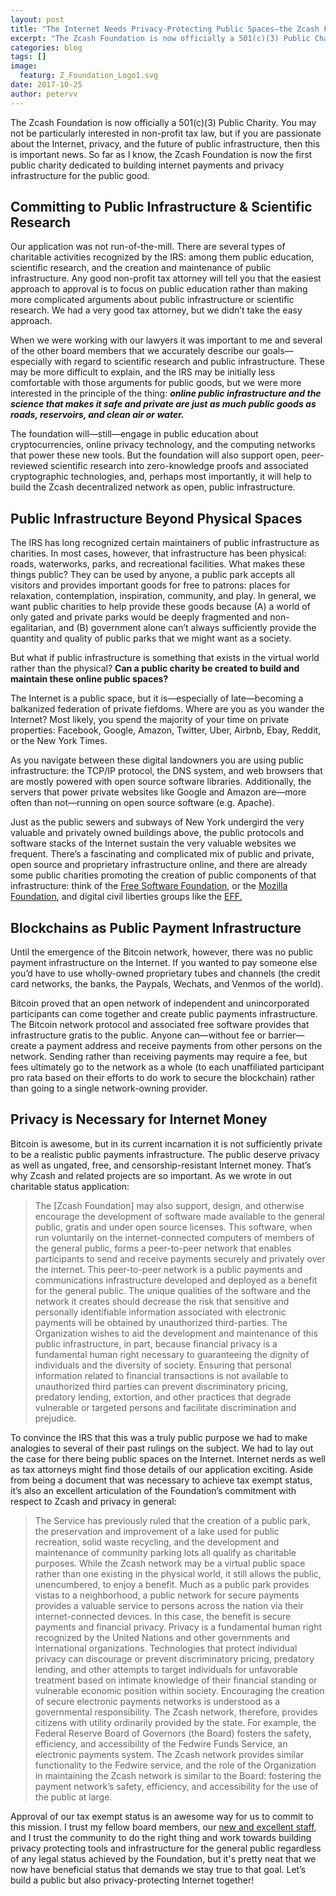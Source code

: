 ```yaml
---
layout: post
title: "The Internet Needs Privacy-Protecting Public Spaces—the Zcash Foundation is Now a Public Charity Dedicated to Building Them"
excerpt: "The Zcash Foundation is now officially a 501(c)(3) Public Charity"
categories: blog
tags: []
image:
  featurg: Z_Foundation_Logo1.svg
date: 2017-10-25
author: petervv
---
```


The Zcash Foundation is now officially a 501(c)(3) Public Charity. You may not be particularly interested in non-profit tax law, but if you are passionate about the Internet, privacy, and the future of public infrastructure, then this is important news. So far as I know, the Zcash Foundation is now the first public charity dedicated to building internet payments and privacy infrastructure for the public good. 

## Committing to Public Infrastructure & Scientific Research

Our application was not run-of-the-mill. There are several types of charitable activities recognized by the IRS: among them public education, scientific research, and the creation and maintenance of public infrastructure. Any good non-profit tax attorney will tell you that the easiest approach to approval is to focus on public education rather than making more complicated arguments about public infrastructure or scientific research. We had a very good tax attorney, but we didn’t take the easy approach. 

When we were working with our lawyers it was important to me and several of the other board members that we accurately describe our goals—especially with regard to scientific research and public infrastructure. These may be more difficult to explain, and the IRS may be initially less comfortable with those arguments for public goods, but we were more interested in the principle of the thing: ***online public infrastructure and the science that makes it safe and private are just as much public goods as roads, reservoirs, and clean air or water.***

The foundation will—still—engage in public education about cryptocurrencies, online privacy technology, and the computing networks that power these new tools. But the foundation will also support open, peer-reviewed scientific research into zero-knowledge proofs and associated cryptographic technologies, and, perhaps most importantly, it will help to build the Zcash decentralized network as open, public infrastructure. 

## Public Infrastructure Beyond Physical Spaces

The IRS has long recognized certain maintainers of public infrastructure as charities. In most cases, however, that infrastructure has been physical: roads, waterworks, parks, and recreational facilities. What makes these things public? They can be used by anyone, a public park accepts all visitors and provides important goods for free to patrons: places for relaxation, contemplation, inspiration, community, and play. In general, we want public charities to help provide these goods because (A) a world of only gated and private parks would be deeply fragmented and non-egalitarian, and (B) government alone can’t always sufficiently provide the quantity and quality of public parks that we might want as a society.

But what if public infrastructure is something that exists in the virtual world rather than the physical? **Can a public charity be created to build and maintain these online public spaces?**

The Internet is a public space, but it is—especially of late—becoming a balkanized federation of private fiefdoms. Where are you as you wander the Internet? Most likely,  you spend the majority of your time on private properties: Facebook, Google, Amazon, Twitter, Uber, Airbnb, Ebay, Reddit, or the New York Times. 

As you navigate between these digital landowners you are using public infrastructure: the TCP/IP protocol, the DNS system, and web browsers that are mostly powered with open source software libraries. Additionally, the servers that power private websites like Google and Amazon are—more often than not—running on open source software (e.g. Apache).

Just as the public sewers and subways of New York undergird the very valuable and privately owned buildings above, the public protocols and software stacks of the Internet sustain the very valuable websites we frequent. There’s a fascinating and complicated mix of public and private, open source and proprietary infrastructure online, and there are already some public charities promoting the creation of public components of that infrastructure: think of the [Free Software Foundation](https://www.fsf.org/about/), or the [Mozilla Foundation](https://www.mozilla.org/en-US/foundation/about/), and digital civil liberties groups like the [EFF.](https://www.eff.org/) 

## Blockchains as Public Payment Infrastructure

Until the emergence of the Bitcoin network, however, there was no public payment infrastructure on the Internet. If you wanted to pay someone else you’d have to use wholly-owned proprietary tubes and channels (the credit card networks, the banks, the Paypals, Wechats, and Venmos of the world). 

Bitcoin proved that an open network of independent and unincorporated participants can come together and create public payments infrastructure. The Bitcoin network protocol and associated free software provides that infrastructure gratis to the public. Anyone can—without fee or barrier—create a payment address and receive payments from other persons on the network. Sending rather than receiving payments may require a fee, but fees ultimately go to the network as a whole (to each unaffiliated participant pro rata based on their efforts to do work to secure the blockchain) rather than going to a single network-owning provider. 

## Privacy is Necessary for Internet Money

Bitcoin is awesome, but in its current incarnation it is not sufficiently private to be a realistic  public payments infrastructure. The public deserve privacy as well as ungated, free, and censorship-resistant Internet money. That’s why Zcash and related projects are so important. As we wrote in out charitable status application: 

> The [Zcash Foundation] may also support, design, and otherwise encourage the development of software made available to the general public, gratis and under open source licenses. This software, when run voluntarily on the internet-connected computers of members of the general public, forms a peer-to-peer network that enables participants to send and receive payments securely and privately over the internet. This peer-to-peer network is a public payments and communications infrastructure developed and deployed as a benefit for the general public. The unique qualities of the software and the network it creates should decrease the risk that sensitive and personally identifiable information associated with electronic payments will be obtained by unauthorized third-parties. The Organization wishes to aid the development and maintenance of this public infrastructure, in part, because financial privacy is a fundamental human right necessary to guaranteeing the dignity of individuals and the diversity of society. Ensuring that personal information related to financial transactions is not available to unauthorized third parties can prevent discriminatory pricing, predatory lending, extortion, and other practices that degrade vulnerable or targeted persons and facilitate discrimination and prejudice. 

To convince the IRS that this was a truly public purpose we had to make analogies to several of their past rulings on the subject. We had to lay out the case for there being public spaces on the Internet. Internet nerds as well as tax attorneys might find those details of our application exciting. Aside from being a document that was necessary to achieve tax exempt status, it’s also an excellent articulation of the Foundation’s commitment with respect to Zcash and privacy in general: 

> The Service has previously ruled that the creation of a public park, the preservation and improvement of a lake used for public recreation, solid waste recycling, and the development and maintenance of community parking lots all qualify as charitable purposes. While the Zcash network may be a virtual public space rather than one existing in the physical world, it still allows the public, unencumbered, to enjoy a benefit. Much as a public park provides vistas to a neighborhood, a public network for secure payments provides a valuable service to persons across the nation via their internet-connected devices. In this case, the benefit is secure payments and financial privacy. Privacy is a fundamental human right recognized by the United Nations and other governments and international organizations. Technologies that protect individual privacy can discourage or prevent discriminatory pricing, predatory lending, and other attempts to target individuals for unfavorable treatment based on intimate knowledge of their financial standing or vulnerable economic position within society.
> Encouraging the creation of secure electronic payments networks is understood as a governmental responsibility. The Zcash network, therefore, provides citizens with utility ordinarily provided by the state. For example, the Federal Reserve Board of Governors (the Board) fosters the safety, efficiency, and accessibility of the Fedwire Funds Service, an electronic payments system. The Zcash network provides similar functionality to the Fedwire service, and the role of the Organization in maintaining the Zcash network is similar to the Board: fostering the payment network’s safety, efficiency, and accessibility for the use of the public at large.

Approval of our tax exempt status is an awesome way for us to commit to this mission. I trust my fellow board members, our [new and excellent staff](https://z.cash.foundation//blog/welcome-antonie/), and I trust the community to do the right thing and work towards building privacy protecting tools and infrastructure for the general public regardless of any legal status achieved by the Foundation, but it's pretty neat that we now have beneficial status that demands we stay true to that goal. Let’s build a public but also privacy-protecting Internet together! 

